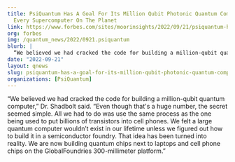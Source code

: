 ```yaml
---
title: PsiQuantum Has A Goal For Its Million Qubit Photonic Quantum Computer To Outperform
  Every Supercomputer On The Planet
link: https://www.forbes.com/sites/moorinsights/2022/09/21/psiquantum-has-a-goal-for-its-million-qubit-photonic-quantum-computer-to-outperform-every-supercomputer-on-the-planet/?sh=74315afb8db3
org: forbes
img: /quantum_news/2022/0921.psiquantum
blurb: |
  “We believed we had cracked the code for building a million-qubit quantum computer,” Dr. Shadbolt said. “Even though that's a huge number, the secret seemed simple. All we had to do was use the same process as the one being used to put billions of transistors into cell phones. We felt a large quantum computer wouldn’t exist in our lifetime unless we figured out how to build it in a semiconductor foundry. That idea has been turned into reality. We are now building quantum chips next to laptops and cell phone chips on the GlobalFoundries 300-millimeter platform.”
date: "2022-09-21"
layout: qnews
slug: psiquantum-has-a-goal-for-its-million-qubit-photonic-quantum-computer-to-outperform-every-supercomputer-on-the-planet
organizations: [PsiQuantum]
---
```


“We believed we had cracked the code for building a million-qubit quantum computer,” Dr. Shadbolt said. “Even though that's a huge number, the secret seemed simple. All we had to do was use the same process as the one being used to put billions of transistors into cell phones. We felt a large quantum computer wouldn’t exist in our lifetime unless we figured out how to build it in a semiconductor foundry. That idea has been turned into reality. We are now building quantum chips next to laptops and cell phone chips on the GlobalFoundries 300-millimeter platform.”
